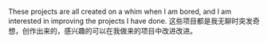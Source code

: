 These projects are all created on a whim when I am bored, and I am interested in improving the projects I have done.
这些项目都是我无聊时突发奇想，创作出来的，感兴趣的可以在我做来的项目中改进改进。
